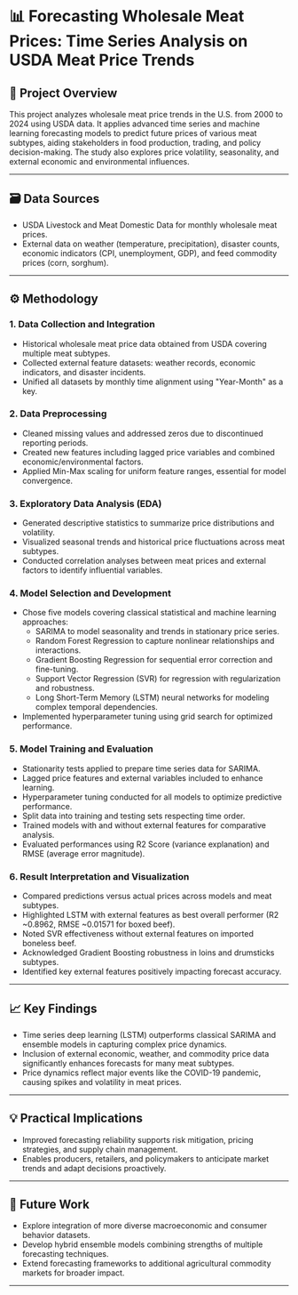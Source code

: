 # 📊 Forecasting Wholesale Meat Prices: Time Series Analysis on USDA Meat Price Trends

## 📘 Project Overview
This project analyzes wholesale meat price trends in the U.S. from 2000 to 2024 using USDA data. It applies advanced time series and machine learning forecasting models to predict future prices of various meat subtypes, aiding stakeholders in food production, trading, and policy decision-making. The study also explores price volatility, seasonality, and external economic and environmental influences.

---

## 🗃️ Data Sources
- USDA Livestock and Meat Domestic Data for monthly wholesale meat prices.  
- External data on weather (temperature, precipitation), disaster counts, economic indicators (CPI, unemployment, GDP), and feed commodity prices (corn, sorghum).

---

## ⚙️ Methodology

### 1. Data Collection and Integration
- Historical wholesale meat price data obtained from USDA covering multiple meat subtypes.  
- Collected external feature datasets: weather records, economic indicators, and disaster incidents.  
- Unified all datasets by monthly time alignment using "Year-Month" as a key.

### 2. Data Preprocessing
- Cleaned missing values and addressed zeros due to discontinued reporting periods.  
- Created new features including lagged price variables and combined economic/environmental factors.  
- Applied Min-Max scaling for uniform feature ranges, essential for model convergence.

### 3. Exploratory Data Analysis (EDA)
- Generated descriptive statistics to summarize price distributions and volatility.  
- Visualized seasonal trends and historical price fluctuations across meat subtypes.  
- Conducted correlation analyses between meat prices and external factors to identify influential variables.

### 4. Model Selection and Development
- Chose five models covering classical statistical and machine learning approaches:  
   - SARIMA to model seasonality and trends in stationary price series.  
   - Random Forest Regression to capture nonlinear relationships and interactions.  
   - Gradient Boosting Regression for sequential error correction and fine-tuning.  
   - Support Vector Regression (SVR) for regression with regularization and robustness.  
   - Long Short-Term Memory (LSTM) neural networks for modeling complex temporal dependencies.  
- Implemented hyperparameter tuning using grid search for optimized performance.

### 5. Model Training and Evaluation
- Stationarity tests applied to prepare time series data for SARIMA.  
- Lagged price features and external variables included to enhance learning.  
- Hyperparameter tuning conducted for all models to optimize predictive performance.  
- Split data into training and testing sets respecting time order.   
- Trained models with and without external features for comparative analysis.  
- Evaluated performances using R2 Score (variance explanation) and RMSE (average error magnitude).

### 6. Result Interpretation and Visualization
- Compared predictions versus actual prices across models and meat subtypes.  
- Highlighted LSTM with external features as best overall performer (R2 ~0.8962, RMSE ~0.01571 for boxed beef).  
- Noted SVR effectiveness without external features on imported boneless beef.  
- Acknowledged Gradient Boosting robustness in loins and drumsticks subtypes.  
- Identified key external features positively impacting forecast accuracy.

---

## 📈 Key Findings
- Time series deep learning (LSTM) outperforms classical SARIMA and ensemble models in capturing complex price dynamics.  
- Inclusion of external economic, weather, and commodity price data significantly enhances forecasts for many meat subtypes.  
- Price dynamics reflect major events like the COVID-19 pandemic, causing spikes and volatility in meat prices.

---

## 💡 Practical Implications
- Improved forecasting reliability supports risk mitigation, pricing strategies, and supply chain management.  
- Enables producers, retailers, and policymakers to anticipate market trends and adapt decisions proactively.

---

## 🚀 Future Work
- Explore integration of more diverse macroeconomic and consumer behavior datasets.  
- Develop hybrid ensemble models combining strengths of multiple forecasting techniques.  
- Extend forecasting frameworks to additional agricultural commodity markets for broader impact.

---


